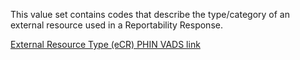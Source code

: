 This value set contains codes that describe the type/category of an external resource used in a Reportability Response. 

[External Resource Type (eCR) PHIN VADS link](http://phinvads.cdc.gov/vads/ViewValueSet.action?oid=2.16.840.1.113883.10.20.15.2.5.4)
